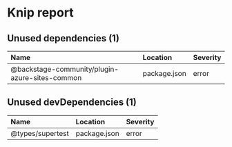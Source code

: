 # Knip report

## Unused dependencies (1)

| Name                                           | Location     | Severity |
| :--------------------------------------------- | :----------- | :------- |
| @backstage-community/plugin-azure-sites-common | package.json | error    |

## Unused devDependencies (1)

| Name             | Location     | Severity |
| :--------------- | :----------- | :------- |
| @types/supertest | package.json | error    |

